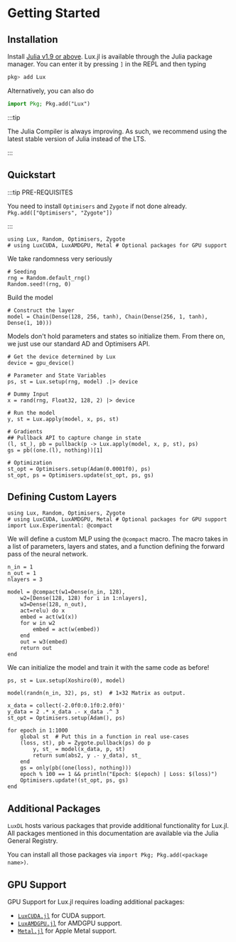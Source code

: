 # Getting Started

## Installation

Install [Julia v1.9 or above](https://julialang.org/downloads/). Lux.jl is available through
the Julia package manager. You can enter it by pressing `]` in the REPL and then typing

```julia
pkg> add Lux
```

Alternatively, you can also do

```julia
import Pkg; Pkg.add("Lux")
```

:::tip

The Julia Compiler is always improving. As such, we recommend using the latest stable
version of Julia instead of the LTS.

:::

## Quickstart

:::tip PRE-REQUISITES

You need to install `Optimisers` and `Zygote` if not done already.
`Pkg.add(["Optimisers", "Zygote"])`

:::

```@example quickstart
using Lux, Random, Optimisers, Zygote
# using LuxCUDA, LuxAMDGPU, Metal # Optional packages for GPU support
```

We take randomness very seriously

```@example quickstart
# Seeding
rng = Random.default_rng()
Random.seed!(rng, 0)
```

Build the model

```@example quickstart
# Construct the layer
model = Chain(Dense(128, 256, tanh), Chain(Dense(256, 1, tanh), Dense(1, 10)))
```

Models don't hold parameters and states so initialize them. From there on, we just use our
standard AD and Optimisers API.

```@example quickstart
# Get the device determined by Lux
device = gpu_device()

# Parameter and State Variables
ps, st = Lux.setup(rng, model) .|> device

# Dummy Input
x = rand(rng, Float32, 128, 2) |> device

# Run the model
y, st = Lux.apply(model, x, ps, st)

# Gradients
## Pullback API to capture change in state
(l, st_), pb = pullback(p -> Lux.apply(model, x, p, st), ps)
gs = pb((one.(l), nothing))[1]

# Optimization
st_opt = Optimisers.setup(Adam(0.0001f0), ps)
st_opt, ps = Optimisers.update(st_opt, ps, gs)
```

## Defining Custom Layers

```@example custom_compact
using Lux, Random, Optimisers, Zygote
# using LuxCUDA, LuxAMDGPU, Metal # Optional packages for GPU support
import Lux.Experimental: @compact
```

We will define a custom MLP using the `@compact` macro. The macro takes in a list of
parameters, layers and states, and a function defining the forward pass of the neural
network.

```@example custom_compact
n_in = 1
n_out = 1
nlayers = 3

model = @compact(w1=Dense(n_in, 128),
    w2=[Dense(128, 128) for i in 1:nlayers],
    w3=Dense(128, n_out),
    act=relu) do x
    embed = act(w1(x))
    for w in w2
        embed = act(w(embed))
    end
    out = w3(embed)
    return out
end
```

We can initialize the model and train it with the same code as before!

```@example custom_compact
ps, st = Lux.setup(Xoshiro(0), model)

model(randn(n_in, 32), ps, st)  # 1×32 Matrix as output.

x_data = collect(-2.0f0:0.1f0:2.0f0)'
y_data = 2 .* x_data .- x_data .^ 3
st_opt = Optimisers.setup(Adam(), ps)

for epoch in 1:1000
    global st  # Put this in a function in real use-cases
    (loss, st), pb = Zygote.pullback(ps) do p
        y, st_ = model(x_data, p, st)
        return sum(abs2, y .- y_data), st_
    end
    gs = only(pb((one(loss), nothing)))
    epoch % 100 == 1 && println("Epoch: $(epoch) | Loss: $(loss)")
    Optimisers.update!(st_opt, ps, gs)
end
```

## Additional Packages

`LuxDL` hosts various packages that provide additional functionality for Lux.jl. All
packages mentioned in this documentation are available via the Julia General Registry.

You can install all those packages via `import Pkg; Pkg.add(<package name>)`.

## GPU Support

GPU Support for Lux.jl requires loading additional packages:

* [`LuxCUDA.jl`](https://github.com/LuxDL/LuxCUDA.jl) for CUDA support.
* [`LuxAMDGPU.jl`](https://github.com/LuxDL/LuxAMDGPU.jl) for AMDGPU support.
* [`Metal.jl`](https://github.com/JuliaGPU/Metal.jl) for Apple Metal support.
